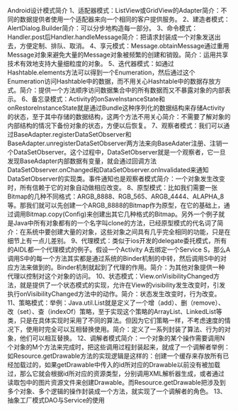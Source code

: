 Android设计模式简介
1、适配器模式：ListView或GridView的Adapter简介：不同的数据提供者使用一个适配器来向一个相同的客户提供服务。
2、建造者模式：AlertDialog.Builder简介：可以分步地构造每一部分。
3、命令模式：Handler.post后Handler.handleMessage简介：把请求封装成一个对象发送出去，方便定制、排队、取消。
4、享元模式：Message.obtainMessage通过重用Message对象来避免大量的Message对象被频繁的创建和销毁。简介：运用共享技术有效地支持大量细粒度的对象。
5、迭代器模式：如通过Hashtable.elements方法可以得到一个Enumeration，然后通过这个Enumeration访问Hashtable中的数据，而不用关心Hashtable中的数据存放方式。简介：提供一个方法顺序访问数据集合中的所有数据而又不暴露对象的内部表示。
6、备忘录模式：Activity的onSaveInstanceState和onRestoreInstanceState就是通过Bundle这种序列化的数据结构来存储Activity的状态，至于其中存储的数据结构，这两个方法不用关心简介：不需要了解对象的内部结构的情况下备份对象的状态，方便以后恢复。
7、观察者模式：我们可以通过BaseAdapter.registerDataSetObserver和BaseAdapter.unregisterDataSetObserver两方法来向BaseAdater注册、注销一个DataSetObserver。这个过程中，DataSetObserver就是一个观察者，它一旦发现BaseAdapter内部数据有变量，就会通过回调方法DataSetObserver.onChanged和DataSetObserver.onInvalidated来通知DataSetObserver的实现类。事件通知也是观察者模式简介：一个对象发生改变时，所有信赖于它的对象自动做相应改变。
8、原型模式：比如我们需要一张Bitmap的几种不同格式：ARGB_8888、RGB_565、ARGB_4444、ALAPHA_8等。那我们就可以先创建一个ARGB_8888的Bitmap作为原型，在它的基础上，通过调用Bitmap.copy(Config)来创建出其它几种格式的Bitmap。另外一个例子就是Java中所有对象都有的一个名字叫clone的方法，已经原型模式的代名词了简介：在系统中要创建大量的对象，这些对象之间具有几乎完全相同的功能，只是在细节上有一点儿差别。
9、代理模式：类似于ios开发的delegate委托模式，所有的AIDL都一个代理模式的例子。假设一个Activity A去绑定一个Service S，那么A调用S中的每一个方法其实都是通过系统的Binder机制的中转，然后调用S中的对应方法来做到的。Binder机制就起到了代理的作用。简介：为其他对象提供一种代理以控制对这个对象的访问。
10、状态模式：View.onVisibilityChanged方法，就是提供了一个状态模式的实现，允许在View的visibility发生改变时，引发执行onVisibilityChanged方法中的动作。简介：状态发生改变时，行为改变。
11、策略模式：举例：Java.util.List就是定义了一个增（add）、删（remove）、改（set）、查（indexOf）策略，至于实现这个策略的ArrayList、LinkedList等类，只是在具体实现时采用了不同的算法。但因为它们策略一样，不考虑速度的情况下，使用时完全可以互相替换使用。简介：定义了一系列封装了算法、行为的对象，他们可以相互替换。
12、调解者模式简介：一个对象的某个操作需要调用N个对象的M个方法来完成时，把这些调用过程封装起来，就成了一个调解者举例：如Resource.getDrawable方法的实现逻辑是这样的：创建一个缓存来存放所有已经加载过的，如果getDrawable中传入的id所对应的Drawable以前没有被加载过，那么它就会根据id所对应的资源类型，分别调用XML解析器生成，或者通过读取包中的图片资源文件来创建Drawable。而Resource.getDrawable把涉及到多个对象、多个逻辑的操作封装成一个方法，就实现了一个调解者的角色。
13、抽象工厂模式DAO与Service的使用
